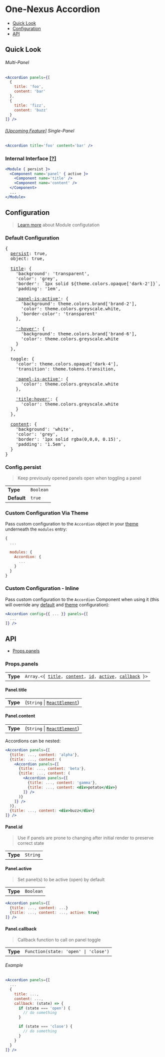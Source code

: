 # One-Nexus Accordion

* [Quick Look](#overview)
* [Configuration](#configuration)
* [API](#api)

## Quick Look

###### Multi-Panel

```jsx
<Accordion panels={[
  { 
    title: 'foo', 
    content: 'bar' 
  },
  { 
    title: 'fizz', 
    content: 'buzz' 
  }
]} />
```

###### [[Upcoming Feature]](#TODO) Single-Panel

```jsx
<Accordion title='foo' content='bar' />
```

### Internal Interface [[?]](#TODO)

```jsx
<Module { persist }>
  <Component name='panel' { active }>
    <Component name='title' />
    <Component name='content' />
  </Component>
  ...
</Module>
```

## Configuration

> [Learn more](https://github.com/esr360/One-Nexus/wiki/Module-Configuration) about Module configutation

### Default Configuration

<pre>
{
  <a href="#configpersist">persist</a>: true,
  object: true,

  <a href="#paneltitle">title</a>: {
    'background': 'transparent',
    'color': 'grey',
    'border': `1px solid ${theme.colors.opaque['dark-2']}`,
    'padding': '1em',

    <a href="https://github.com/One-Nexus/Lucid/wiki/Context#accessing-parents-state">'panel-is-active'</a>: {
      'background': theme.colors.brand['brand-2'],
      'color': theme.colors.greyscale.white,
      'border-color': 'transparent'
    },

    <a href="https://github.com/One-Nexus/Lucid/wiki/Styles#hover">':hover'</a>: {
      'background': theme.colors.brand['brand-6'],
      'color': theme.colors.greyscale.white
    }
  },

  toggle: {
    'color': theme.colors.opaque['dark-4'],
    'transition': theme.tokens.transition,

    <a href="https://github.com/One-Nexus/Lucid/wiki/Context#accessing-parents-state">'panel-is-active'</a>: {
      'color': theme.colors.greyscale.white
    },

    <a href="https://github.com/One-Nexus/Lucid/wiki/Context#accessing-parents-state">'title:hover'</a>: {
      'color': theme.colors.greyscale.white
    }
  },

  <a href="#panelcontent">content</a>: {
    'background': 'white',
    'color': 'grey',
    'border': '1px solid rgba(0,0,0, 0.15)',
    'padding': '1.5em',
  }
}
</pre>

### Config.persist

> Keep previously opened panels open when toggling a panel

<table>
  <tr>
    <td><b>Type</b></td>
    <td><code>Boolean</code></td>
  </tr>
  <tr>
    <td><b>Default</b></td>
    <td><code>true</code></td>
  </tr>
</table>

### Custom Configuration Via Theme

Pass custom configuration to the `Accordion` object in your [theme](https://github.com/esr360/One-Nexus/wiki/Themes) underneath the `modules` entry:

```js
{
  ...

  modules: {
    Accordion: {
      ...
    }
  }
}
```
### Custom Configuration - Inline

Pass custom configuration to the `Accordion` Component when using it (this will override any [default](#default-configuration) and [theme](#custom-configuration-via-theme) configuration):

```jsx
<Accordion config={{ ... }} panels={[
  ...
]} />
```

## API

* [Props.panels](#propspanels)

### Props.panels

<table>
  <tr>
    <td><b>Type</b></td>
    <td><code>Array.&lt;{ <a href="#paneltitle">title</a>, <a href="#panelcontent">content</a>, <a href="#panelid">id</a>, <a href="#panelcallback">active</a>, <a href="#panelcallback">callback</a> }></code></td>
  </tr>
</table>

#### Panel.title

<table>
  <tr>
    <td><b>Type</b></td>
    <td>(<code>String</code> | <code><a href="https://reactjs.org/docs/glossary.html#elements">ReactElement</a></code>)</td>
  </tr>
</table>

#### Panel.content

<table>
  <tr>
    <td><b>Type</b></td>
    <td>(<code>String</code> | <code><a href="https://reactjs.org/docs/glossary.html#elements">ReactElement</a></code>)</td>
  </tr>
</table>

Accordions can be nested:

```jsx
<Accordion panels={[
  {title: ..., content: 'alpha'},
  {title: ..., content: (
    <Accordion panels={[
      {title: ..., content: 'beta'},
      {title: ..., content: (
        <Accordion panels={[
          {title: ..., content: 'gamma'},
          {title: ..., content: <div>potato</div>}
        ]} />
      )}
    ]} />
  )},
  {title: ..., content: <div>buzz</div>}
]} />
```

#### Panel.id

> Use if panels are prone to changing after initial render to preserve correct state

<table>
  <tr>
    <td><b>Type</b></td>
    <td><code>String</code></td>
  </tr>
</table>

#### Panel.active

> Set panel(s) to be active (open) by default

<table>
  <tr>
    <td><b>Type</b></td>
    <td><code>Boolean</code></td>
  </tr>
</table>

```jsx
<Accordion panels={[
  {title: ..., content: ...}
  {title: ..., content: ..., active: true}
]} />
```

#### Panel.callback

> Callback function to call on panel toggle

<table>
  <tr>
    <td><b>Type</b></td>
    <td><code>Function(state: 'open' | 'close')</code></td>
  </tr>
</table>

###### Example

```jsx
<Accordion panels={[
  ...
  {
    title: ..., 
    content: ..., 
    callback: (state) => {
      if (state === 'open') {
        // do something
      }

      if (state === 'close') {
        // do something
      }
    }
  }
]} />
```